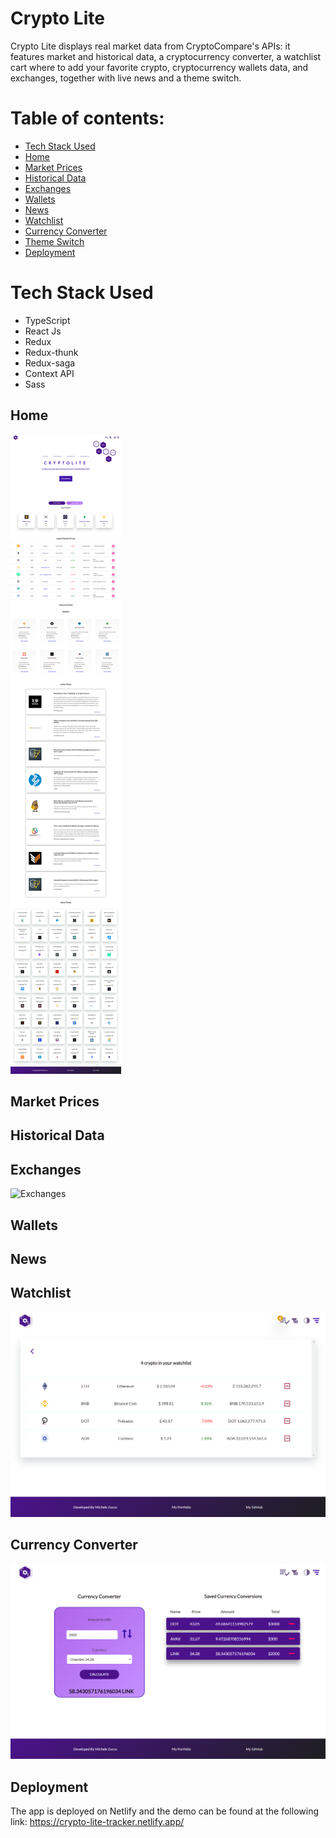 # Crypto Lite

Crypto Lite displays real market data from CryptoCompare's APIs: it features market and historical data, a cryptocurrency converter, a watchlist cart where to add your favorite crypto, cryptocurrency wallets data, and exchanges, together with live news and a theme switch.

# Table of contents:

- [Tech Stack Used](#tech-stack-used)
- [Home](#home)
- [Market Prices](#market-prices)
- [Historical Data](#historical-data)
- [Exchanges](#exchanges)
- [Wallets](#wallets)
- [News](#news)
- [Watchlist](#watchlist)
- [Currency Converter](#currency-converter)
- [Theme Switch](#theme-switch)
- [Deployment](#deployment)

# Tech Stack Used
- TypeScript
- React Js
- Redux
- Redux-thunk
- Redux-saga
- Context API
- Sass

## Home
![Home Page](./readme-imgs/home-page.png)

## Market Prices
## Historical Data
## Exchanges
![Exchanges](./readme-imgs/exchanges.png)

## Wallets
## News
## Watchlist
![Watchlist](./readme-imgs/watchlist.png)

## Currency Converter
![Currency Converter](./readme-imgs/currency-converter.png)

## Deployment
The app is deployed on Netlify and the demo can be found at the following link: https://crypto-lite-tracker.netlify.app/



